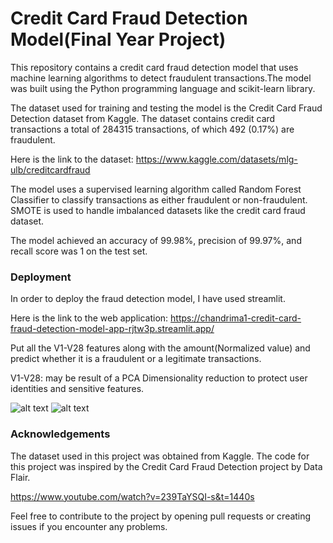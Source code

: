 
# Credit Card Fraud Detection Model(Final Year Project) 

This repository contains a credit card fraud detection model that uses machine learning algorithms to detect fraudulent transactions.The model was built using the Python programming language and scikit-learn library.

The dataset used for training and testing the model is the Credit Card Fraud Detection dataset from Kaggle. The dataset contains credit card transactions a total of 284315 transactions, of which 492 (0.17%) are fraudulent.

Here is the link to the dataset:
https://www.kaggle.com/datasets/mlg-ulb/creditcardfraud


The model uses a supervised learning algorithm called Random Forest Classifier to classify transactions as either fraudulent or non-fraudulent. SMOTE is used to handle imbalanced datasets like the credit card fraud dataset.

The model achieved an accuracy of 99.98%, precision of 99.97%, and recall score was 1 on the test set.




### Deployment
In order to deploy the fraud detection model, I have used streamlit.

Here is the link to the web application: https://chandrima1-credit-card-fraud-detection-model-app-rjtw3p.streamlit.app/

Put all the V1-V28 features along with the amount(Normalized value) and predict whether it is a fraudulent or a legitimate transactions.

V1-V28: may be result of a PCA Dimensionality reduction to protect user identities and sensitive features.








![alt text](https://img.shields.io/badge/Python-3.11-orange)   ![alt text](https://img.shields.io/badge/Streamlit-Share-brightgreen)
###  Acknowledgements

The dataset used in this project was obtained from Kaggle.
The code for this project was inspired by the Credit Card Fraud Detection project by Data Flair.

https://www.youtube.com/watch?v=239TaYSQI-s&t=1440s

Feel free to contribute to the project by opening pull requests or creating issues if you encounter any problems.
